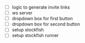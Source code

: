 - [ ] logic to generate invite links
- [ ] ws server
- [ ] dropdown box for first button
- [ ] dropdown box for second button
- [ ] setup stockfish
- [ ] setup stockfish runner
